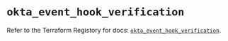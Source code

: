 # `okta_event_hook_verification`

Refer to the Terraform Registory for docs: [`okta_event_hook_verification`](https://www.terraform.io/docs/providers/okta/r/event_hook_verification).
